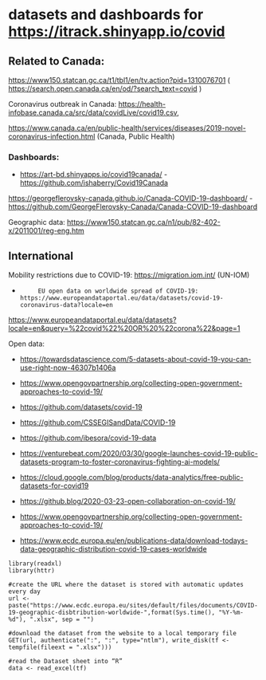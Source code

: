 # datasets and dashboards for https://itrack.shinyapp.io/covid

## Related to Canada:

https://www150.statcan.gc.ca/t1/tbl1/en/tv.action?pid=1310076701
( https://search.open.canada.ca/en/od/?search_text=covid )

 Coronavirus outbreak in Canada: https://health-infobase.canada.ca/src/data/covidLive/covid19.csv,

https://www.canada.ca/en/public-health/services/diseases/2019-novel-coronavirus-infection.html  (Canada, Public Health)



### Dashboards:

- https://art-bd.shinyapps.io/covid19canada/ - https://github.com/ishaberry/Covid19Canada

https://georgeflerovsky-canada.github.io/Canada-COVID-19-dashboard/ - https://github.com/GeorgeFlerovsky-Canada/Canada-COVID-19-dashboard

Geographic data: https://www150.statcan.gc.ca/n1/pub/82-402-x/2011001/reg-eng.htm

## International

Mobility restrictions due to COVID-19: https://migration.iom.int/ (UN-IOM)

-          EU open data on worldwide spread of COVID-19: https://www.europeandataportal.eu/data/datasets/covid-19-coronavirus-data?locale=en

https://www.europeandataportal.eu/data/datasets?locale=en&query=%22covid%22%20OR%20%22corona%22&page=1

Open data:

- https://towardsdatascience.com/5-datasets-about-covid-19-you-can-use-right-now-46307b1406a
- https://www.opengovpartnership.org/collecting-open-government-approaches-to-covid-19/
- https://github.com/datasets/covid-19
- https://github.com/CSSEGISandData/COVID-19
- https://github.com/ibesora/covid-19-data


- https://venturebeat.com/2020/03/30/google-launches-covid-19-public-datasets-program-to-foster-coronavirus-fighting-ai-models/
- https://cloud.google.com/blog/products/data-analytics/free-public-datasets-for-covid19

- https://github.blog/2020-03-23-open-collaboration-on-covid-19/
- https://www.opengovpartnership.org/collecting-open-government-approaches-to-covid-19/

- https://www.ecdc.europa.eu/en/publications-data/download-todays-data-geographic-distribution-covid-19-cases-worldwide

```
library(readxl)
library(httr)

#create the URL where the dataset is stored with automatic updates every day
url <- paste("https://www.ecdc.europa.eu/sites/default/files/documents/COVID-19-geographic-disbtribution-worldwide-",format(Sys.time(), "%Y-%m-%d"), ".xlsx", sep = "")

#download the dataset from the website to a local temporary file
GET(url, authenticate(":", ":", type="ntlm"), write_disk(tf <- tempfile(fileext = ".xlsx")))

#read the Dataset sheet into “R”
data <- read_excel(tf)
```
